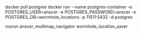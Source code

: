 docker pull postgres
docker run --name postgres-container -e POSTGRES_USER=anscer -e POSTGRES_PASSWORD=anscer -e POSTGRES_DB=wormhole_locations -p 11511:5432 -d postgres


<!-- saving wormhole location -->
rosrun anscer_multimap_navigator wormhole_location_saver
